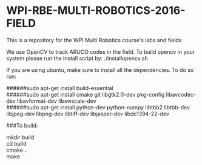 # WPI-RBE-MULTI-ROBOTICS-2016-FIELD
This is a repository for the WPI Multi Robotics course's labs and fields

We use OpenCV to track ARUCO codes in the field.
To build opencv in your system please run the install script by:
./installopencv.sh

If you are using ubuntu, make sure to install all the dependencies.
To do so run:

######sudo apt-get install build-essential  
######sudo apt-get install cmake git libgtk2.0-dev pkg-config libavcodec-dev libavformat-dev libswscale-dev  
######sudo apt-get install python-dev python-numpy libtbb2 libtbb-dev libjpeg-dev libpng-dev libtiff-dev libjasper-dev libdc1394-22-dev  

###To build:

mkdir build  
cd build  
cmake ..  
make  
